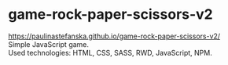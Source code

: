 # game-rock-paper-scissors-v2
https://paulinastefanska.github.io/game-rock-paper-scissors-v2/ <br>
Simple JavaScript game. <br>
Used technologies: HTML, CSS, SASS, RWD, JavaScript, NPM.
